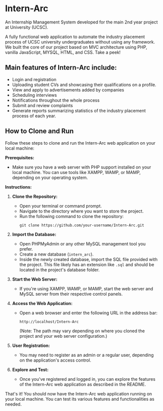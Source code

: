 # Intern-Arc
An Internship Management System developed for the main 2nd year project at University (UCSC).

A fully functional web application to automate the industry placement process of UCSC university undergraduates without using any framework. We built the core of our project based on MVC architecture using PHP, vanilla JavaScript, MYSQL, HTML, and CSS. Take a peek!

## Main features of Intern-Arc include:

- Login and registration
- Uploading student CVs and showcasing their qualifications on a profile.
- View and apply to advertisements added by companies
- Scheduling interviews
- Notifications throughout the whole process
- Submit and review complaints
- Generate reports summarizing statistics of the industry placement process of each year.

## How to Clone and Run 

Follow these steps to clone and run the Intern-Arc web application on your local machine:

**Prerequisites:**
- Make sure you have a web server with PHP support installed on your local machine. You can use tools like XAMPP, WAMP, or MAMP, depending on your operating system.

**Instructions:**

1. **Clone the Repository:**
   - Open your terminal or command prompt.
   - Navigate to the directory where you want to store the project.
   - Run the following command to clone the repository:
     ```
     git clone https://github.com/your-username/Intern-Arc.git
     ```

2. **Import the Database:**
   - Open PHPMyAdmin or any other MySQL management tool you prefer.
   - Create a new database (`intern_arc`).
   - Inside the newly created database, import the SQL file provided with the project. This file likely has an extension like `.sql` and should be located in the project's database folder.

4. **Start the Web Server:**
   - If you're using XAMPP, WAMP, or MAMP, start the web server and MySQL server from their respective control panels.

5. **Access the Web Application:**
   - Open a web browser and enter the following URL in the address bar:
     ```
     http://localhost/Intern-Arc
     ```
     (Note: The path may vary depending on where you cloned the project and your web server configuration.)

6. **User Registration:**
   - You may need to register as an admin or a regular user, depending on the application's access control.

7. **Explore and Test:**
   - Once you've registered and logged in, you can explore the features of the Intern-Arc web application as described in the README.

That's it! You should now have the Intern-Arc web application running on your local machine. You can test its various features and functionalities as needed.



